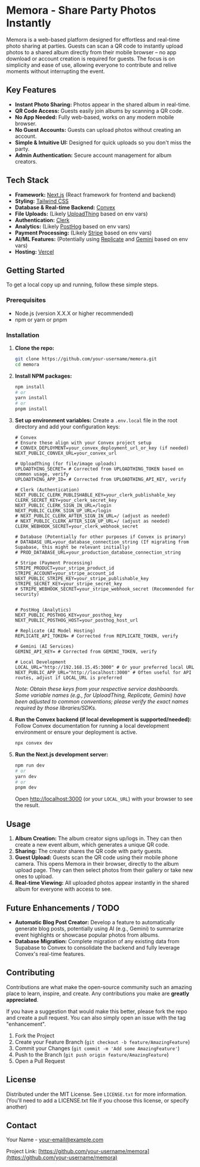 # Memora - Share Party Photos Instantly

Memora is a web-based platform designed for effortless and real-time photo sharing at parties. Guests can scan a QR code to instantly upload photos to a shared album directly from their mobile browser – no app download or account creation is required for guests. The focus is on simplicity and ease of use, allowing everyone to contribute and relive moments without interrupting the event.

## Key Features

*   **Instant Photo Sharing:** Photos appear in the shared album in real-time.
*   **QR Code Access:** Guests easily join albums by scanning a QR code.
*   **No App Needed:** Fully web-based, works on any modern mobile browser.
*   **No Guest Accounts:** Guests can upload photos without creating an account.
*   **Simple & Intuitive UI:** Designed for quick uploads so you don't miss the party.
*   **Admin Authentication:** Secure account management for album creators.

## Tech Stack

*   **Framework:** [Next.js](https://nextjs.org/) (React framework for frontend and backend)
*   **Styling:** [Tailwind CSS](https://tailwindcss.com/)
*   **Database & Real-time Backend:** [Convex](https://www.convex.dev/)
*   **File Uploads:** (Likely [UploadThing](https://uploadthing.com/) based on env vars)
*   **Authentication:** [Clerk](https://clerk.com/)
*   **Analytics:** (Likely [PostHog](https://posthog.com/) based on env vars)
*   **Payment Processing:** (Likely [Stripe](https://stripe.com/) based on env vars)
*   **AI/ML Features:** (Potentially using [Replicate](https://replicate.com/) and [Gemini](https://ai.google.dev/) based on env vars)
*   **Hosting:** [Vercel](https://vercel.com/)

## Getting Started

To get a local copy up and running, follow these simple steps.

### Prerequisites

*   Node.js (version X.X.X or higher recommended)
*   npm or yarn or pnpm

### Installation

1.  **Clone the repo:**
    ```sh
    git clone https://github.com/your-username/memora.git
    cd memora
    ```
2.  **Install NPM packages:**
    ```sh
    npm install
    # or
    yarn install
    # or
    pnpm install
    ```
3.  **Set up environment variables:**
    Create a `.env.local` file in the root directory and add your configuration keys:
    ```env
    # Convex
    # Ensure these align with your Convex project setup
    # CONVEX_DEPLOYMENT=your_convex_deployment_url_or_key (if needed)
    NEXT_PUBLIC_CONVEX_URL=your_convex_url

    # UploadThing (for file/image uploads)
    UPLOADTHING_SECRET= # Corrected from UPLOADTHING_TOKEN based on common usage, verify
    UPLOADTHING_APP_ID= # Corrected from UPLOADTHING_API_KEY, verify

    # Clerk (Authentication)
    NEXT_PUBLIC_CLERK_PUBLISHABLE_KEY=your_clerk_publishable_key
    CLERK_SECRET_KEY=your_clerk_secret_key
    NEXT_PUBLIC_CLERK_SIGN_IN_URL=/login
    NEXT_PUBLIC_CLERK_SIGN_UP_URL=/login
    # NEXT_PUBLIC_CLERK_AFTER_SIGN_IN_URL=/ (adjust as needed)
    # NEXT_PUBLIC_CLERK_AFTER_SIGN_UP_URL=/ (adjust as needed)
    CLERK_WEBHOOK_SECRET=your_clerk_webhook_secret

    # Database (Potentially for other purposes if Convex is primary)
    # DATABASE_URL=your_database_connection_string (If migrating from Supabase, this might be relevant initially)
    # PROD_DATABASE_URL=your_production_database_connection_string

    # Stripe (Payment Processing)
    STRIPE_PRODUCT=your_stripe_product_id
    STRIPE_ACCOUNT=your_stripe_account_id
    NEXT_PUBLIC_STRIPE_KEY=your_stripe_publishable_key
    STRIPE_SECRET_KEY=your_stripe_secret_key
    # STRIPE_WEBHOOK_SECRET=your_stripe_webhook_secret (Recommended for security)


    # PostHog (Analytics)
    NEXT_PUBLIC_POSTHOG_KEY=your_posthog_key
    NEXT_PUBLIC_POSTHOG_HOST=your_posthog_host_url

    # Replicate (AI Model Hosting)
    REPLICATE_API_TOKEN= # Corrected from REPLICATE_TOKEN, verify

    # Gemini (AI Services)
    GEMINI_API_KEY= # Corrected from GEMINI_TOKEN, verify

    # Local Development
    LOCAL_URL="http://192.168.15.45:3000" # Or your preferred local URL
    NEXT_PUBLIC_APP_URL="http://localhost:3000" # Often useful for API routes, adjust if LOCAL_URL is preferred
    ```
    *Note: Obtain these keys from your respective service dashboards. Some variable names (e.g., for UploadThing, Replicate, Gemini) have been adjusted to common conventions; please verify the exact names required by those libraries/SDKs.*

4.  **Run the Convex backend (if local development is supported/needed):**
    Follow Convex documentation for running a local development environment or ensure your deployment is active.
    ```sh
    npx convex dev
    ```

5.  **Run the Next.js development server:**
    ```sh
    npm run dev
    # or
    yarn dev
    # or
    pnpm dev
    ```
    Open [http://localhost:3000](http://localhost:3000) (or your `LOCAL_URL`) with your browser to see the result.

## Usage

1.  **Album Creation:** The album creator signs up/logs in. They can then create a new event album, which generates a unique QR code.
2.  **Sharing:** The creator shares the QR code with party guests.
3.  **Guest Upload:** Guests scan the QR code using their mobile phone camera. This opens Memora in their browser, directly to the album upload page. They can then select photos from their gallery or take new ones to upload.
4.  **Real-time Viewing:** All uploaded photos appear instantly in the shared album for everyone with access to see.

## Future Enhancements / TODO

*   **Automatic Blog Post Creator:** Develop a feature to automatically generate blog posts, potentially using AI (e.g., Gemini) to summarize event highlights or showcase popular photos from albums.
*   **Database Migration:** Complete migration of any existing data from Supabase to Convex to consolidate the backend and fully leverage Convex's real-time features.

## Contributing

Contributions are what make the open-source community such an amazing place to learn, inspire, and create. Any contributions you make are **greatly appreciated**.

If you have a suggestion that would make this better, please fork the repo and create a pull request. You can also simply open an issue with the tag "enhancement".

1.  Fork the Project
2.  Create your Feature Branch (`git checkout -b feature/AmazingFeature`)
3.  Commit your Changes (`git commit -m 'Add some AmazingFeature'`)
4.  Push to the Branch (`git push origin feature/AmazingFeature`)
5.  Open a Pull Request

## License

Distributed under the MIT License. See `LICENSE.txt` for more information.
(You'll need to add a LICENSE.txt file if you choose this license, or specify another)

## Contact

Your Name - your-email@example.com

Project Link: [https://github.com/your-username/memora](https://github.com/your-username/memora)
